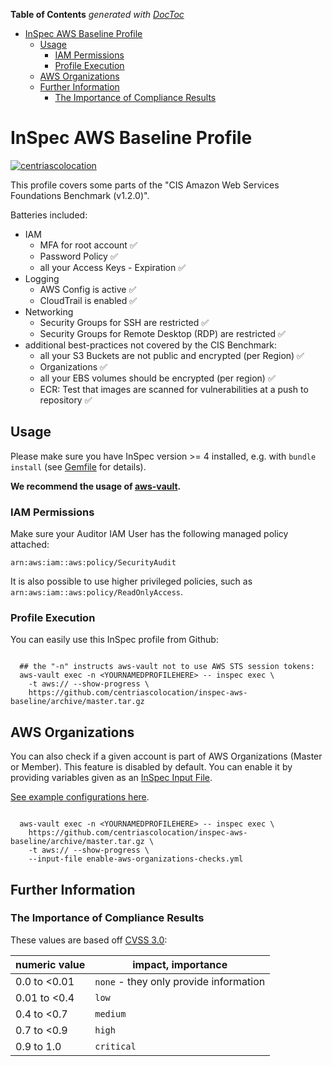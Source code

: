 <!-- START doctoc generated TOC please keep comment here to allow auto update -->
<!-- DON'T EDIT THIS SECTION, INSTEAD RE-RUN doctoc TO UPDATE -->
**Table of Contents**  *generated with [DocToc](https://github.com/thlorenz/doctoc)*

- [InSpec AWS Baseline Profile](#inspec-aws-baseline-profile)
  - [Usage](#usage)
    - [IAM Permissions](#iam-permissions)
    - [Profile Execution](#profile-execution)
  - [AWS Organizations](#aws-organizations)
  - [Further Information](#further-information)
    - [The Importance of Compliance Results](#the-importance-of-compliance-results)

<!-- END doctoc generated TOC please keep comment here to allow auto update -->

# InSpec AWS Baseline Profile

[![centriascolocation](https://circleci.com/gh/centriascolocation/inspec-aws-baseline.svg?style=svg)](https://circleci.com/gh/centriascolocation/inspec-aws-baseline)

This profile covers some parts of the "CIS Amazon Web Services Foundations Benchmark (v1.2.0)".

Batteries included:

  * IAM
    * MFA for root account :white_check_mark:
    * Password Policy :white_check_mark:
    * all your Access Keys - Expiration :white_check_mark:
  * Logging
    * AWS Config is active :white_check_mark:
    * CloudTrail is enabled :white_check_mark:
  * Networking
    * Security Groups for SSH are restricted :white_check_mark:
    * Security Groups for Remote Desktop (RDP) are restricted :white_check_mark:
  * additional best-practices not covered by the CIS Benchmark:
    * all your S3 Buckets are not public and encrypted (per Region) :white_check_mark:
    * Organizations :white_check_mark:
    * all your EBS volumes should be encrypted (per region) :white_check_mark:
    * ECR: Test that images are scanned for vulnerabilities at a push to repository :white_check_mark:

## Usage

Please make sure you have InSpec version >= 4 installed, e.g. with `bundle install` (see [Gemfile](Gemfile) for details). 

**We recommend the usage of [aws-vault](https://github.com/99designs/aws-vault).**

### IAM Permissions

Make sure your Auditor IAM User has the following managed policy attached:

`arn:aws:iam::aws:policy/SecurityAudit`

It is also possible to use higher privileged policies, such as `arn:aws:iam::aws:policy/ReadOnlyAccess`.

### Profile Execution

You can easily use this InSpec profile from Github:


```

  ## the "-n" instructs aws-vault not to use AWS STS session tokens:
  aws-vault exec -n <YOURNAMEDPROFILEHERE> -- inspec exec \
    -t aws:// --show-progress \
    https://github.com/centriascolocation/inspec-aws-baseline/archive/master.tar.gz

```

## AWS Organizations

You can also check if a given account is part of AWS Organizations (Master or Member). This feature is disabled by default.
You can enable it by providing variables given as an [InSpec Input File](https://www.inspec.io/docs/reference/inputs/). 

[See example configurations here](enable-aws-organizations-checks.yml).

```

  aws-vault exec -n <YOURNAMEDPROFILEHERE> -- inspec exec \
    https://github.com/centriascolocation/inspec-aws-baseline/archive/master.tar.gz \
    -t aws:// --show-progress \
    --input-file enable-aws-organizations-checks.yml

```

## Further Information

### The Importance of Compliance Results

These values are based off [CVSS 3.0](https://en.wikipedia.org/wiki/Common_Vulnerability_Scoring_System): 

| numeric value | impact, importance |
| ------------- | ------------------ |
| 0.0 to <0.01  | `none` - they only provide information |
| 0.01 to <0.4  | `low` |
| 0.4 to <0.7   | `medium` |
| 0.7 to <0.9   | `high` |
| 0.9 to 1.0    | `critical` |